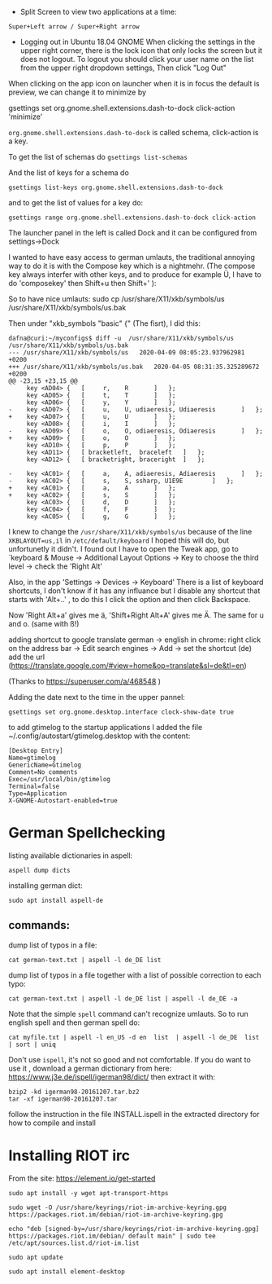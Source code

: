 -  Split Screen to view two applications at a time:
```
Super+Left arrow / Super+Right arrow
```
- Logging out in Ubuntu 18.04 GNOME
When clicking the settings in the upper right corner,
there is the lock icon that only locks the screen but
it does not logout.
To logout you should click your user name
on the list from the upper right dropdown settings,
Then click "Log Out"

When clicking on the app icon on launcher when it is in focus the default is preview,
we can change it to minimize by

gsettings set org.gnome.shell.extensions.dash-to-dock click-action 'minimize'

`org.gnome.shell.extensions.dash-to-dock` is called schema,
click-action is a key.

To get the list of schemas do `gsettings list-schemas`

And the list of keys for a schema do

```
gsettings list-keys org.gnome.shell.extensions.dash-to-dock
```

and to get the list of values for a key do:

```
gsettings range org.gnome.shell.extensions.dash-to-dock click-action
```

The launcher panel in the left is called Dock and it can be configured
from settings->Dock

I wanted to have easy access to german umlauts, the traditional
annoying way to do it is with the Compose key which is a nightmehr.
(The compose key always interfer with other keys, and to produce for
example Ü, I have to do 'composekey' then Shift+u then Shift+'
):

So to have nice umlauts:
sudo cp /usr/share/X11/xkb/symbols/us /usr/share/X11/xkb/symbols/us.bak

Then under "xkb_symbols "basic" {" (The fisrt), I did this:

```
dafna@curi:~/myconfigs$ diff -u  /usr/share/X11/xkb/symbols/us /usr/share/X11/xkb/symbols/us.bak
--- /usr/share/X11/xkb/symbols/us	2020-04-09 08:05:23.937962981 +0200
+++ /usr/share/X11/xkb/symbols/us.bak	2020-04-05 08:31:35.325289672 +0200
@@ -23,15 +23,15 @@
     key <AD04> {	[	  r,	R		]	};
     key <AD05> {	[	  t,	T		]	};
     key <AD06> {	[	  y,	Y		]	};
-    key <AD07> {	[	  u,	U, udiaeresis, Udiaeresis		]	};
+    key <AD07> {	[	  u,	U		]	};
     key <AD08> {	[	  i,	I		]	};
-    key <AD09> {	[	  o,	O, odiaeresis, Odiaeresis		]	};
+    key <AD09> {	[	  o,	O		]	};
     key <AD10> {	[	  p,	P		]	};
     key <AD11> {	[ bracketleft,	braceleft	]	};
     key <AD12> {	[ bracketright,	braceright	]	};
 
-    key <AC01> {	[	  a,	A, adiaeresis, Adiaeresis 		]	};
-    key <AC02> {	[	  s,	S, ssharp, U1E9E		]	};
+    key <AC01> {	[	  a,	A 		]	};
+    key <AC02> {	[	  s,	S		]	};
     key <AC03> {	[	  d,	D		]	};
     key <AC04> {	[	  f,	F		]	};
     key <AC05> {	[	  g,	G		]	};

```
I knew to change the `/usr/share/X11/xkb/symbols/us` because of the line `XKBLAYOUT=us,il` in `/etc/default/keyboard`
I hoped this will do, but unfortunetly it didn't.
I found out I have to open the Tweak app, go to `keyboard & Mouse -> Additional Layout Options -> Key to choose the third level -> check the 'Right Alt'

Also, in the app 'Settings -> Devices -> Keyboard' There is a list of keyboard shortcuts, I don't know if it has
any influance but I disable any shortcut that starts with 'Alt+..' , to do this I click the option and then click Backspace.

Now 'Right Alt+a' gives me ä, 'Shift+Right Alt+A' gives me Ä. The same for u and o. (same with ß!)


adding shortcut to google translate german -> english in chrome: right click on the address bar -> Edit search engines -> Add -> set the
shortcut (de) add the url (https://translate.google.com/#view=home&op=translate&sl=de&tl=en)


(Thanks to https://superuser.com/a/468548 )

Adding the date next to the time in the upper pannel:

```
gsettings set org.gnome.desktop.interface clock-show-date true
```

to add gtimelog to the startup applications I added the file ~/.config/autostart/gtimelog.desktop with the content:

```
[Desktop Entry]
Name=gtimelog
GenericName=Gtimelog
Comment=No comments
Exec=/usr/local/bin/gtimelog
Terminal=false
Type=Application
X-GNOME-Autostart-enabled=true
```

German Spellchecking
==================
listing available dictionaries in aspell:
```
aspell dump dicts
```
installing german dict:
```
sudo apt install aspell-de
```
commands:
---------
dump list of typos in a file:
```
cat german-text.txt | aspell -l de_DE list
```
dump list of typos in a file together with a list of possible correction to each typo:
```
cat german-text.txt | aspell -l de_DE list | aspell -l de_DE -a
```
Note that the simple `spell` command can't recognize umlauts. So to run english spell and then german spell do:
```
cat myfile.txt | aspell -l en_US -d en  list  | aspell -l de_DE  list | sort | uniq
```
Don't use `ispell`, it's not so good and not comfortable.
If you do want to use it , download a german dictionary from here: https://www.j3e.de/ispell/igerman98/dict/
then extract it with:
```
bzip2 -kd igerman98-20161207.tar.bz2
tar -xf igerman98-20161207.tar
```
follow the instruction in the file INSTALL.ispell in the extracted directory for how to compile and install

Installing RIOT irc
===================
From the site: https://element.io/get-started

```
sudo apt install -y wget apt-transport-https

sudo wget -O /usr/share/keyrings/riot-im-archive-keyring.gpg https://packages.riot.im/debian/riot-im-archive-keyring.gpg

echo "deb [signed-by=/usr/share/keyrings/riot-im-archive-keyring.gpg] https://packages.riot.im/debian/ default main" | sudo tee /etc/apt/sources.list.d/riot-im.list

sudo apt update

sudo apt install element-desktop
```
